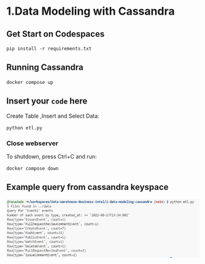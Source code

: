 # 1.Data Modeling with Cassandra

## Get Start on Codespaces

`````````````````````````````````````````````
pip install -r requirements.txt
`````````````````````````````````````````````


## Running Cassandra

`````````````````````````````````````````````
docker compose up
`````````````````````````````````````````````

## Insert your `code` here

Create Table ,Insert and Select Data:
`````````````````````````````````````````````
python etl.py
`````````````````````````````````````````````

### Close webserver

To shutdown, press Ctrl+C and run: 
`````````````````````````````````````````````
docker compose down
`````````````````````````````````````````````


## Example query from cassandra keyspace


![](https://github.com/Yanadade/Data-Warehouse-Business-Intel/blob/main/2-data-modeling-cassandra/query-events.JPG)